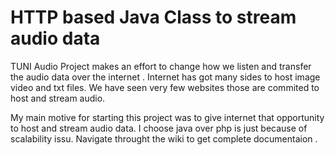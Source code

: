 # HTTP based Java Class to stream audio data

TUNI Audio Project makes an effort to change how we listen and transfer the audio data over the internet . Internet has got many sides to host image 
video and txt files. We have seen very few websites those are commited to host and stream audio. 

My main motive for starting this project was to give internet that opportunity to host and stream audio data. I choose java over php is just because of 
scalability issu. 
Navigate throught the wiki to get complete documentaion .
